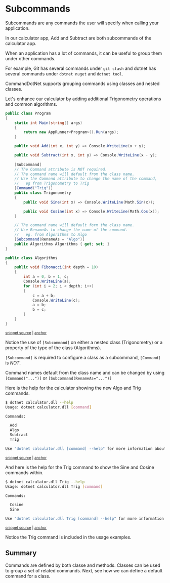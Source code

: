 # Subcommands

Subcommands are any commands the user will specify when calling your application.

In our calculator app, Add and Subtract are both subcommands of the calculator app.

When an application has a lot of commands, it can be useful to group them under other commands.

For example, Git has several commands under `git stash` and dotnet has several commands under `dotnet nuget` and `dotnet tool`.

CommandDotNet supports grouping commands using classes and nested classes.

Let's enhance our calculator by adding additional Trigonometry operations and common algorithms.

<!-- snippet: getting-started-120-subcommands -->
<a id='snippet-getting-started-120-subcommands'></a>
```c#
public class Program
{
    static int Main(string[] args)
    {
        return new AppRunner<Program>().Run(args);
    }

    public void Add(int x, int y) => Console.WriteLine(x + y);

    public void Subtract(int x, int y) => Console.WriteLine(x - y);
    
    [Subcommand]
    // The Command attribute is NOT required.
    // The command name will default from the class name.
    // Use the Command attribute to change the name of the command,
    //   eg from Trigonometry to Trig
    [Command("Trig")]
    public class Trigonometry
    {
        public void Sine(int x) => Console.WriteLine(Math.Sin(x));

        public void Cosine(int x) => Console.WriteLine(Math.Cos(x));
    }

    // The command name will default form the class name.
    // Use RenameAs to change the name of the command.
    //   eg. from Algorithms to Algo
    [Subcommand(RenameAs = "Algo")]
    public Algorithms Algorithms { get; set; }
}

public class Algorithms
{
    public void Fibonacci(int depth = 10)
    {
        int a = 0, b = 1, c;
        Console.WriteLine(a);
        for (int i = 2; i < depth; i++)
        {
            c = a + b;
            Console.WriteLine(c);
            a = b;
            b = c;
        }
    }
}
```
<sup><a href='https://github.com/bilal-fazlani/commanddotnet/blob/master/CommandDotNet.DocExamples/GettingStarted/Getting_Started_120_Subcommands.cs#L11-L58' title='Snippet source file'>snippet source</a> | <a href='#snippet-getting-started-120-subcommands' title='Start of snippet'>anchor</a></sup>
<!-- endSnippet -->

Notice the use of `[Subcommand]` on either a nested class (Trigonometry) or a property of the type of the class (Algorithms). 

`[Subcommand]` is required to configure a class as a subcommand, `[Command]` is *NOT*.

Command names default from the class name and can be changed by using `[Command("...")]` or `[Subcommand(RenameAs="...")]`

Here is the help for the calculator showing the new Algo and Trig commands.

<!-- snippet: getting-started-120-subcommands-help -->
<a id='snippet-getting-started-120-subcommands-help'></a>
```bash
$ dotnet calculator.dll --help
Usage: dotnet calculator.dll [command]

Commands:

  Add
  Algo
  Subtract
  Trig

Use "dotnet calculator.dll [command] --help" for more information about a command.
```
<sup><a href='https://github.com/bilal-fazlani/commanddotnet/blob/master/CommandDotNet.DocExamples/BashSnippets/getting-started-120-subcommands-help.bash#L1-L13' title='Snippet source file'>snippet source</a> | <a href='#snippet-getting-started-120-subcommands-help' title='Start of snippet'>anchor</a></sup>
<!-- endSnippet -->

And here is the help for the Trig command to show the Sine and Cosine commands within.

<!-- snippet: getting-started-120-subcommands-trig-help -->
<a id='snippet-getting-started-120-subcommands-trig-help'></a>
```bash
$ dotnet calculator.dll Trig --help
Usage: dotnet calculator.dll Trig [command]

Commands:

  Cosine
  Sine

Use "dotnet calculator.dll Trig [command] --help" for more information about a command.
```
<sup><a href='https://github.com/bilal-fazlani/commanddotnet/blob/master/CommandDotNet.DocExamples/BashSnippets/getting-started-120-subcommands-trig-help.bash#L1-L11' title='Snippet source file'>snippet source</a> | <a href='#snippet-getting-started-120-subcommands-trig-help' title='Start of snippet'>anchor</a></sup>
<!-- endSnippet -->

Notice the Trig command is included in the usage examples.

## Summary

Commands are defined by both classe and methods. Classes can be used to group a set of related commands. Next, see how we can define a default command for a class.
